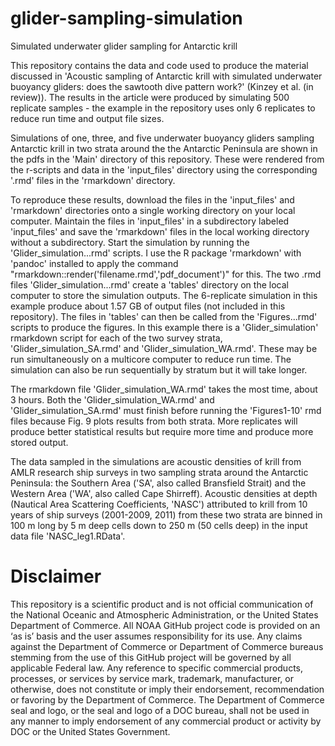 # glider-sampling-simulation
Simulated underwater glider sampling for Antarctic krill

This repository contains the data and code used to produce the material discussed in 'Acoustic sampling of Antarctic krill with simulated underwater buoyancy gliders: does the sawtooth dive pattern work?' (Kinzey et al. (in review)). The results in the article were produced by simulating 500 replicate samples - the example in the repository uses only 6 replicates to reduce run time and output file sizes.

Simulations of one, three, and five underwater buoyancy gliders sampling Antarctic krill in two strata around the the Antarctic Peninsula are shown in the pdfs in the 'Main' directory of this repository. These were rendered from the r-scripts and data in the 'input_files' directory using the corresponding '.rmd' files in the 'rmarkdown' directory. 

To reproduce these results, download the files in the 'input_files' and 'rmarkdown' directories onto a single working directory on your local computer. Maintain the files in 'input_files' in a subdirectory labeled 'input_files' and save the 'rmarkdown' files in the local working directory without a subdirectory. Start the simulation by running the 'Glider_simulation...rmd' scripts. I use the R package 'rmarkdown' with 'pandoc' installed to apply the command "rmarkdown::render('filename.rmd','pdf_document')" for this. The two .rmd files 'Glider_simulation...rmd' create a 'tables' directory on the local computer to store the simulation outputs. The 6-replicate simulation in this example produce about 1.57 GB of output files (not included in this repository). The files in 'tables' can then be called from the 'Figures...rmd' scripts to produce the figures. In this example there is a 'Glider_simulation' rmarkdown script for each of the two survey strata, 'Glider_simulation_SA.rmd' and 'Glider_simulation_WA.rmd'. These may be run simultaneously on a multicore computer to reduce run time. The simulation can also be run sequentially by stratum but it will take longer.  

The rmarkdown file 'Glider_simulation_WA.rmd' takes the most time, about 3 hours. Both the 'Glider_simulation_WA.rmd' and 'Glider_simulation_SA.rmd' must finish before running the 'Figures1-10' rmd files because Fig. 9 plots results from both strata. More replicates will produce better statistical results but require more time and produce more stored output. 

The data sampled in the simulations are acoustic densities of krill from AMLR research ship surveys in two sampling strata around the Antarctic Peninsula: the Southern Area ('SA', also called Bransfield Strait) and the Western Area ('WA', also called Cape Shirreff). Acoustic densities at depth (Nautical Area Scattering Coefficients, 'NASC') attributed to krill from 10 years of ship surveys (2001-2009, 2011) from these two strata are binned in 100 m long by 5 m deep cells down to 250 m (50 cells deep) in the input data file 'NASC_leg1.RData'.

# Disclaimer

This repository is a scientific product and is not official communication of the National Oceanic and Atmospheric Administration, or the United States Department of Commerce. All NOAA GitHub project code is provided on an ‘as is’ basis and the user assumes responsibility for its use. Any claims against the Department of Commerce or Department of Commerce bureaus stemming from the use of this GitHub project will be governed by all applicable Federal law. Any reference to specific commercial products, processes, or services by service mark, trademark, manufacturer, or otherwise, does not constitute or imply their endorsement, recommendation or favoring by the Department of Commerce. The Department of Commerce seal and logo, or the seal and logo of a DOC bureau, shall not be used in any manner to imply endorsement of any commercial product or activity by DOC or the United States Government.
